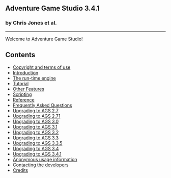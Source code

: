 Adventure Game Studio 3.4.1
---------------------------

### by Chris Jones et al.

---

Welcome to Adventure Game Studio!

Contents
--------

-   [Copyright and terms of use](Copyright#Copyright)
-   [Introduction](Introduction#Introduction)
-   [The run-time engine](RuntimeEngine#RuntimeEngine)
-   [Tutorial](Tutorial#Tutorial)
-   [Other Features](OtherFeatures#OtherFeatures)
-   [Scripting](Scripting#Scripting)
-   [Reference](Reference#Reference)
-   [Frequently Asked Questions](FAQ#FAQ)
-   [Upgrading to AGS 2.7](UpgradingTo27#UpgradingTo27)
-   [Upgrading to AGS 2.71](UpgradingTo271#UpgradingTo271)
-   [Upgrading to AGS 3.0](UpgradeTo30#UpgradeTo30)
-   [Upgrading to AGS 3.1](UpgradeTo31#UpgradeTo31)
-   [Upgrading to AGS 3.2](UpgradeTo32#UpgradeTo32)
-   [Upgrading to AGS 3.3](UpgradeTo33#UpgradeTo33)
-   [Upgrading to AGS 3.3.5](UpgradeTo335#UpgradeTo335)
-   [Upgrading to AGS 3.4](UpgradeTo34#UpgradeTo34)
-   [Upgrading to AGS 3.4.1](UpgradeTo341#UpgradeTo341)
-   [Anonymous usage information](AnonymousUsageInfo#AnonymousUsageInfo)
-   [Contacting the developers](ContactingTheDevelopers#ContactingTheDevelopers)
-   [Credits](Credits#Credits)

